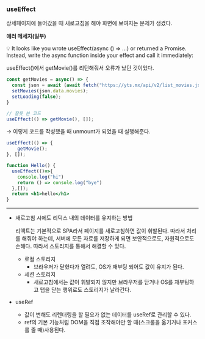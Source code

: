 ### useEffect

상세페이지에 들어갔을 때 새로고침을 해야 화면에 보여지는 문제가 생겼다.

**에러 메세지(일부)**

<aside>
💡 It looks like you wrote useEffect(async () => ...) or returned a Promise. Instead, write the async function inside your effect and call it immediately:

</aside>

useEffect()에서 getMovie()를 리턴해줘서 오류가 났던 것이었다.

```jsx
const getMovies = async() => {
  const json = await (await fetch("https://yts.mx/api/v2/list_movies.json?minimum_rating=9&sort_by=year")).json();
  setMovies(json.data.movies);
  setLoading(false);
}
```

```jsx
// 잘못 쓴 코드
useEffect(() => getMovie(), []);
```

→ 이렇게 코드를 작성했을 때 unmount가 되었을 때 실행해준다. 

```jsx
useEffect(() => {
    getMovie();
}, []);
```

```jsx
function Hello() {
  useEffect(()=>{
    console.log("hi")
    return () => console.log("bye")
  },[]);
  return <h1>hello</h1>
}
```

---

- 새로고침 시에도 리덕스 내의 데이터를 유지하는 방법
    
    리액트는 기본적으로 SPA라서 페이지를 새로고침하면 값이 휘발된다. 따라서 처리를 해줘야 하는데, 서버에 모든 자료를 저장하게 되면 보안적으로도, 자원적으로도 손해다. 따라서 스토리지를 통해서 해결할 수 있다. 
    
    - 로컬 스토리지
        - 브라우저가 닫혔다가 열려도, OS가 재부팅 되어도 값이 유지가 된다.
    - 세션 스토리지
        - 새로고침에서는 값이 휘발되지 않지만 브라우저를 닫거나 OS를 재부팅하고 탭을 닫는 행위로도 스토리지가 날라간다.

- useRef
    - 값이 변해도 리렌더링을 할 필요가 없는 데이터를 useRef로 관리할 수 있다.
    - ref의 기본 기능처럼 DOM을 직접 조작해야만 할 때(스크롤을 옮기거나 포커스를 줄 때)사용된다.
